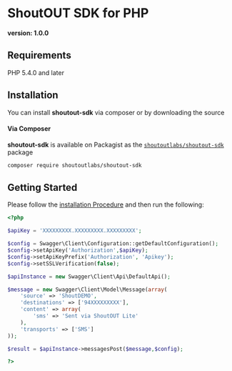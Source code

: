 # ShoutOUT SDK for PHP
__version: 1.0.0__

## Requirements

PHP 5.4.0 and later

## Installation

You can install **shoutout-sdk** via composer or by downloading the source

#### Via Composer

**shoutout-sdk** is available on Packagist as the
[`shoutoutlabs/shoutout-sdk`](https://packagist.org/packages/shoutoutlabs/shoutout-sdk) package

```sh
composer require shoutoutlabs/shoutout-sdk
```

## Getting Started

Please follow the [installation Procedure](#installation) and then run the following:

```php
<?php

$apiKey = 'XXXXXXXXX.XXXXXXXXX.XXXXXXXXX';

$config = Swagger\Client\Configuration::getDefaultConfiguration();
$config->setApiKey('Authorization',$apiKey);
$config->setApiKeyPrefix('Authorization', 'Apikey');
$config->setSSLVerification(false);

$apiInstance = new Swagger\Client\Api\DefaultApi();

$message = new Swagger\Client\Model\Message(array(
    'source' => 'ShoutDEMO',
    'destinations' => ['94XXXXXXXXX'],
    'content' => array(
        'sms' => 'Sent via ShoutOUT Lite'
    ),
    'transports' => ['SMS']
));

$result = $apiInstance->messagesPost($message,$config);

?>
```



